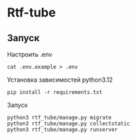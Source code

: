 # Rtf-tube

## Запуск
Настроить .env
```
cat .env.example > .env
```
Установка зависимостей python3.12
```console
pip install -r requirements.txt
```
Запуск
```console
python3 rtf_tube/manage.py migrate
python3 rtf_tube/manage.py collectstatic
python3 rtf_tube/manage.py runserver
```